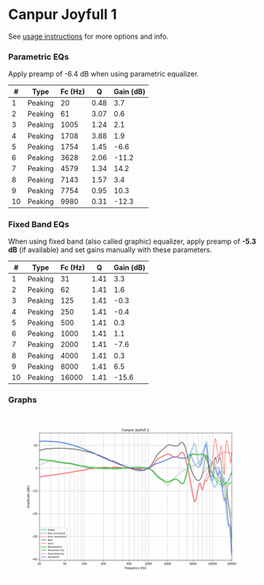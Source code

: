 # Canpur Joyfull 1
See [usage instructions](https://github.com/jaakkopasanen/AutoEq#usage) for more options and info.

### Parametric EQs
Apply preamp of -6.4 dB when using parametric equalizer.

|   # | Type    |   Fc (Hz) |    Q |   Gain (dB) |
|-----|---------|-----------|------|-------------|
|   1 | Peaking |        20 | 0.48 |         3.7 |
|   2 | Peaking |        61 | 3.07 |         0.6 |
|   3 | Peaking |      1005 | 1.24 |         2.1 |
|   4 | Peaking |      1708 | 3.88 |         1.9 |
|   5 | Peaking |      1754 | 1.45 |        -6.6 |
|   6 | Peaking |      3628 | 2.06 |       -11.2 |
|   7 | Peaking |      4579 | 1.34 |        14.2 |
|   8 | Peaking |      7143 | 1.57 |         3.4 |
|   9 | Peaking |      7754 | 0.95 |        10.3 |
|  10 | Peaking |      9980 | 0.31 |       -12.3 |

### Fixed Band EQs
When using fixed band (also called graphic) equalizer, apply preamp of **-5.3 dB** (if available) and set gains manually with these parameters.

|   # | Type    |   Fc (Hz) |    Q |   Gain (dB) |
|-----|---------|-----------|------|-------------|
|   1 | Peaking |        31 | 1.41 |         3.3 |
|   2 | Peaking |        62 | 1.41 |         1.6 |
|   3 | Peaking |       125 | 1.41 |        -0.3 |
|   4 | Peaking |       250 | 1.41 |        -0.4 |
|   5 | Peaking |       500 | 1.41 |         0.3 |
|   6 | Peaking |      1000 | 1.41 |         1.1 |
|   7 | Peaking |      2000 | 1.41 |        -7.6 |
|   8 | Peaking |      4000 | 1.41 |         0.3 |
|   9 | Peaking |      8000 | 1.41 |         6.5 |
|  10 | Peaking |     16000 | 1.41 |       -15.6 |

### Graphs
![](./Canpur%20Joyfull%201.png)
